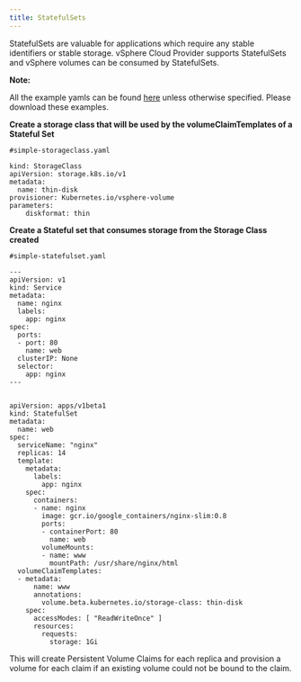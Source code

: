 ```yaml
---
title: StatefulSets
---
```


StatefulSets are valuable for applications which require any stable identifiers or stable storage. vSphere Cloud Provider supports StatefulSets and vSphere volumes can be consumed by StatefulSets.

**Note:**

All the example yamls can be found [here](https://github.com/Kubernetes/Kubernetes/tree/master/examples/volumes/vsphere) unless otherwise specified. Please download these examples.

**Create a storage class that will be used by the volumeClaimTemplates of a Stateful Set**

```
#simple-storageclass.yaml

kind: StorageClass
apiVersion: storage.k8s.io/v1
metadata:
  name: thin-disk
provisioner: Kubernetes.io/vsphere-volume
parameters:
    diskformat: thin
```

**Create a Stateful set that consumes storage from the Storage Class created**

```
#simple-statefulset.yaml

---
apiVersion: v1
kind: Service
metadata:
  name: nginx
  labels:
    app: nginx
spec:
  ports:
  - port: 80
    name: web
  clusterIP: None
  selector:
    app: nginx
---


apiVersion: apps/v1beta1
kind: StatefulSet
metadata:
  name: web
spec:
  serviceName: "nginx"
  replicas: 14
  template:
    metadata:
      labels:
        app: nginx
    spec:
      containers:
      - name: nginx
        image: gcr.io/google_containers/nginx-slim:0.8
        ports:
        - containerPort: 80
          name: web
        volumeMounts:
        - name: www
          mountPath: /usr/share/nginx/html
  volumeClaimTemplates:
  - metadata:
      name: www
      annotations:
        volume.beta.kubernetes.io/storage-class: thin-disk
    spec:
      accessModes: [ "ReadWriteOnce" ]
      resources:
        requests:
          storage: 1Gi
```

This will create Persistent Volume Claims for each replica and provision a volume for each claim if an existing volume could not be bound to the claim.
